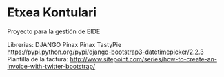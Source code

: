 Etxea Kontulari
===============

Proyecto para la gestión de EIDE

    
Librerias:
    DJANGO
    Pinax
    Pinax
    TastyPie
    https://pypi.python.org/pypi/django-bootstrap3-datetimepicker/2.2.3
    Plantilla de la factura: http://www.sitepoint.com/series/how-to-create-an-invoice-with-twitter-bootstrap/

